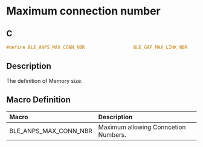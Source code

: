 # Maximum connection number

## C

```c
#define BLE_ANPS_MAX_CONN_NBR                  BLE_GAP_MAX_LINK_NBR
```

## Description

The definition of Memory size.

## Macro Definition

|Macro|Description|
|:---|:---|
|BLE_ANPS_MAX_CONN_NBR|Maximum allowing Conncetion Numbers.|
